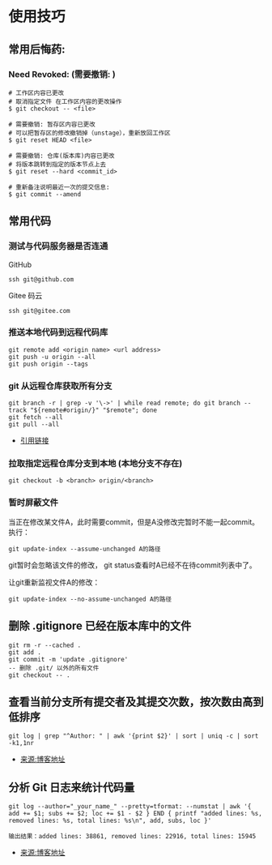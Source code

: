 # 使用技巧

## 常用后悔药:

### Need Revoked: (需要撤销: )

```shell
# 工作区内容已更改
# 取消指定文件 在工作区内容的更改操作
$ git checkout -- <file>

# 需要撤销: 暂存区内容已更改
# 可以把暂存区的修改撤销掉（unstage），重新放回工作区
$ git reset HEAD <file>

# 需要撤销: 仓库(版本库)内容已更改
# 将版本跳转到指定的版本节点上去
$ git reset --hard <commit_id>

# 重新备注说明最近一次的提交信息:
$ git commit --amend
```

## 常用代码

### 测试与代码服务器是否连通

GitHub
```shell
ssh git@github.com
```

Gitee 码云
```shell
ssh git@gitee.com
```

### 推送本地代码到远程代码库

```shell
git remote add <origin name> <url address>
git push -u origin --all
git push origin --tags
```

### git 从远程仓库获取所有分支

```shell
git branch -r | grep -v '\->' | while read remote; do git branch --track "${remote#origin/}" "$remote"; done
git fetch --all
git pull --all
```

* [引用链接](http://stackoverflow.com/questions/10312521/how-to-fetch-all-git-branches)


### 拉取指定远程仓库分支到本地 (本地分支不存在)

```shell
git checkout -b <branch> origin/<branch>
```

### 暂时屏蔽文件

当正在修改某文件A，此时需要commit，但是A没修改完暂时不能一起commit。 执行：

```shell
git update-index --assume-unchanged A的路径
```

git暂时会忽略该文件的修改， git status查看时A已经不在待commit列表中了。

让git重新监视文件A的修改：

```shell
git update-index --no-assume-unchanged A的路径
```


## 删除 .gitignore 已经在版本库中的文件

```shell
git rm -r --cached .
git add .
git commit -m 'update .gitignore'
-- 删除 .git/ 以外的所有文件
git checkout -- .
```

## 查看当前分支所有提交者及其提交次数，按次数由高到低排序
```shell
git log | grep "^Author: " | awk '{print $2}' | sort | uniq -c | sort -k1,1nr
```
* [来源:博客地址](https://blog.csdn.net/cyf15238622067/article/details/82980782)


## 分析 Git 日志来统计代码量
```shell
git log --author="_your_name_" --pretty=tformat: --numstat | awk '{ add += $1; subs += $2; loc += $1 - $2 } END { printf "added lines: %s, removed lines: %s, total lines: %s\n", add, subs, loc }'
```
```
输出结果：added lines: 38861, removed lines: 22916, total lines: 15945
```
* [来源:博客地址](https://blog.csdn.net/cyf15238622067/article/details/82980782)
